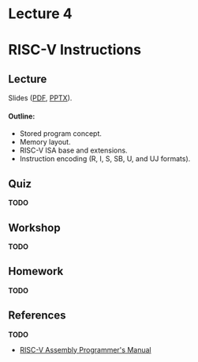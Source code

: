 # Lecture 4

# RISC-V Instructions

## Lecture

Slides ([PDF](CA_Lecture_04.pdf), [PPTX](CA_Lecture_04.pptx)).

#### Outline:

* Stored program concept.
* Memory layout.
* RISC-V ISA base and extensions.
* Instruction encoding (R, I, S, SB, U, and UJ formats).

## Quiz

__TODO__

## Workshop

__TODO__

## Homework

__TODO__

## References

__TODO__

* [RISC-V Assembly Programmer's Manual](https://github.com/riscv/riscv-asm-manual/blob/master/riscv-asm.md)
